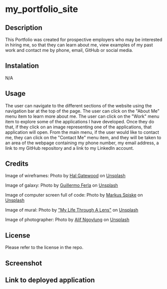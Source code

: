 # my_portfolio_site

## Description

This Portfolio was created for prospective employers who may be interested in hiring me, so that they can learn about me, view examples of my past work and contact me by phone, email, GitHub or social media.

## Instalation

N/A

## Usage

The user can navigate to the different sections of the website using the navigation bar at the top of the page.  The user can click on the "About Me" menu item to learn more about me.  The user can click on the "Work" menu item to explore some of the applications I have developed.  Once they do that, if they click on an image representing one of the applications, that application will open.  From the main menu, if the user would like to contact me, they can click on the "Contact Me" menu item, and they will be taken to an area of the webpage containing my phone number, my email address, a link to my GitHub repository and a link to my LinkedIn account.

## Credits

Image of wireframes:  Photo by <a href="https://unsplash.com/@halacious?utm_source=unsplash&utm_medium=referral&utm_content=creditCopyText">Hal Gatewood</a> on <a href="https://unsplash.com/backgrounds/apps/website?utm_source=unsplash&utm_medium=referral&utm_content=creditCopyText">Unsplash</a>

Image of galaxy: Photo by <a href="https://unsplash.com/@gferla?utm_source=unsplash&utm_medium=referral&utm_content=creditCopyText">Guillermo Ferla</a> on <a href="https://unsplash.com/s/photos/astronomy?utm_source=unsplash&utm_medium=referral&utm_content=creditCopyText">Unsplash</a>

Image of computer screen full of code:  Photo by <a href="https://unsplash.com/@markusspiske?utm_source=unsplash&utm_medium=referral&utm_content=creditCopyText">Markus Spiske</a> on <a href="https://unsplash.com/s/photos/computer-programming?utm_source=unsplash&utm_medium=referral&utm_content=creditCopyText">Unsplash</a>

Image of mural:  Photo by <a href="https://unsplash.com/@bamagal?utm_source=unsplash&utm_medium=referral&utm_content=creditCopyText">"My Life Through A Lens"</a> on <a href="https://unsplash.com/s/photos/collaboration?utm_source=unsplash&utm_medium=referral&utm_content=creditCopyText">Unsplash</a>

Image of photographer:  Photo by <a href="https://unsplash.com/@shbabalif?utm_source=unsplash&utm_medium=referral&utm_content=creditCopyText">Alif Ngoylung</a> on <a href="https://unsplash.com/s/photos/photography?utm_source=unsplash&utm_medium=referral&utm_content=creditCopyText">Unsplash</a>

## License

Please refer to the license in the repo.

## Screenshot


## Link to deployed application
